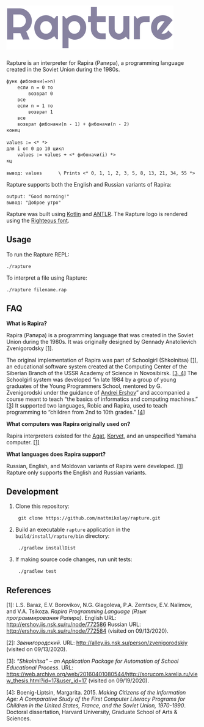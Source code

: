 ![Rapture](logo.png)
====================

Rapture is an interpreter for Rapira (Рапира), a programming language created in
the Soviet Union during the 1980s.

```
функ фибоначи(=>n)
    если n = 0 то
        возврат 0
    все
    если n = 1 то
        возврат 1
    все
    возврат фибоначи(n - 1) + фибоначи(n - 2)
конец

values := <* *>
для i от 0 до 10 цикл
    values := values + <* фибоначи(i) *>
кц

вывод: values      \ Prints <* 0, 1, 1, 2, 3, 5, 8, 13, 21, 34, 55 *>
```

Rapture supports both the English and Russian variants of Rapira:

```
output: "Good morning!"
вывод: "Доброе утро"
```

Rapture was built using [Kotlin] and [ANTLR]. The Rapture logo is rendered using
the [Righteous font](https://fonts.google.com/specimen/Righteous).

## Usage
To run the Rapture REPL:

```
./rapture
```

To interpret a file using Rapture:

```
./rapture filename.rap
```

## FAQ

**What is Rapira?**

Rapira (Рапира) is a programming language that was created in the Soviet Union
during the 1980s. It was originally designed by Gennady Anatolievich
Zvenigorodsky [\[1\]](#references).

The original implementation of Rapira was part of Schoolgirl (Shkolnitsa)
[\[1\]](#references), an educational software system created at the Computing
Center of the Siberian Branch of the USSR Academy of Science in Novosibirsk.
[\[3, 4\]](#references) The Schoolgirl system was developed “in late 1984 by a
group of young graduates of the Young Programmers School, mentored by G.
Zvenigorodski under the guidance of [Andrei Ershov]” and accompanied a course
meant to teach “the basics of informatics and computing machines.”
[\[3\]](#references) It supported two languages, Robic and Rapira, used to
teach programming to “children from 2nd to 10th grades.” [\[4\]](#references)

**What computers was Rapira originally used on?**

Rapira interpreters existed for the [Agat], [Korvet], and an unspecified Yamaha
computer. [\[1\]](#references)

**What languages does Rapira support?**

Russian, English, and Moldovan variants of Rapira were developed.
[\[1\]](#references) Rapture only supports the English and Russian variants.

## Development

1. Clone this repository:

        git clone https://github.com/mattmikolay/rapture.git

2. Build an executable `rapture` application in the `build/install/rapture/bin`
directory:

        ./gradlew installDist

3. If making source code changes, run unit tests:

        ./gradlew test

## References
[1]: L.S. Baraz, E.V. Borovikov, N.G. Glagoleva, P.A. Zemtsov, E.V. Nalimov, and
     V.A. Tsikoza. *Rapira Programming Language (Язык программирования Рапира)*.
     English URL: http://ershov.iis.nsk.su/ru/node/772586 Russian URL:
     http://ershov.iis.nsk.su/ru/node/772584 (visited on 09/13/2020).

[2]: *Звенигородский*. URL: http://alley.iis.nsk.su/person/zvenigorodskiy
     (visited on 09/13/2020).

[3]: *“Shkolnitsa” – an Application Package for Automation of School Educational
     Process*. URL: https://web.archive.org/web/20160401080544/http://sorucom.karelia.ru/view_thesis.html?id=17&user_id=17
     (visited on 09/19/2020).

[4]: Boenig-Liptsin, Margarita. 2015. *Making Citizens of the Information Age: A
     Comparative Study of the First Computer Literacy Programs for Children in
     the United States, France, and the Soviet Union, 1970-1990*. Doctoral
     dissertation, Harvard University, Graduate School of Arts & Sciences.

[Agat]: https://en.wikipedia.org/wiki/Agat_%28computer%29
[Korvet]: https://en.wikipedia.org/wiki/Corvette_%28computer%29
[Kotlin]: https://kotlinlang.org/
[ANTLR]: https://github.com/antlr/antlr4/
[Andrei Ershov]: https://en.wikipedia.org/wiki/Andrey_Ershov
